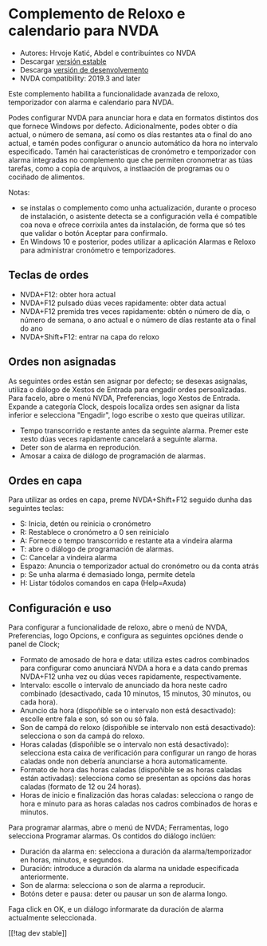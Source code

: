 # Complemento de Reloxo e calendario para NVDA #

* Autores: Hrvoje Katić, Abdel e contribuíntes co NVDA
* Descargar  [versión estable][1]
* Descarga [versión de desenvolvemento][2]
* NVDA compatibility: 2019.3 and later

Este complemento habilita a funcionalidade avanzada de reloxo, temporizador
con alarma e calendario para NVDA.

Podes configurar NVDA para anunciar hora e data en formatos distintos dos
que fornece Windows por defecto. Adicionalmente, podes obter o día actual, o
número de semana, así como os días restantes ata o final do ano actual, e
tamén podes configurar o anuncio automático da hora no intervalo
especificado. Tamén hai características de cronómetro e temporizador con
alarma integradas no complemento que che permiten cronometrar as túas
tarefas, como a copia de arquivos, a instlaación de programas ou o cociñado
de alimentos.

Notas:

* se instalas o complemento como unha actualización, durante o proceso de
  instalación, o asistente detecta se a configuración vella é compatible coa
  nova e ofrece corrixila antes da instalación, de forma que só tes que
  validar o botón Aceptar para confirmalo.
* En Windows 10 e posterior, podes utilizar a aplicación Alarmas e Reloxo
  para administrar cronómetro e temporizadores.

## Teclas de ordes

* NVDA+F12: obter hora actual
* NVDA+F12 pulsado dúas veces rapidamente: obter data actual
* NVDA+F12 premida tres veces rapidamente: obtén o número de día, o número
  de semana, o ano actual e o número de días restante ata o final do ano
* NVDA+Shift+F12: entrar na capa do reloxo

## Ordes non asignadas

As seguintes ordes están sen asignar por defecto; se desexas asignalas,
utiliza o diálogo de Xestos de Entrada para engadir ordes
persoalizadas. Para facelo, abre o menú NVDA, Preferencias, logo Xestos de
Entrada. Expande a categoría Clock, despois localiza ordes sen asignar da
lista inferior e selecciona "Engadir", logo escribe o xesto que queiras
utilizar.

* Tempo transcorrido e restante antes da seguinte alarma. Premer este xesto
  dúas veces rapidamente cancelará a seguinte alarma.
* Deter son de alarma en reprodución.
* Amosar a caixa de diálogo de programación de alarmas.

## Ordes en capa

Para utilizar as ordes en capa, preme NVDA+Shift+F12 seguido dunha das
seguintes teclas:

* S: Inicia, detén ou reinicia o cronómetro
* R: Restablece o cronómetro a 0 sen reinicialo
* A: Fornece o tempo transcorrido e restante ata a vindeira alarma
* T: abre o diálogo de programación de alarmas.
* C: Cancelar a vindeira alarma
* Espazo: Anuncia o temporizador actual do cronómetro ou da conta atrás
* p: Se unha alarma é demasiado longa, permite detela
* H: Listar tódolos comandos en capa (Help=Axuda)

## Configuración e uso

Para configurar a funcionalidade de reloxo, abre o menú de NVDA,
Preferencias, logo Opcions, e configura as seguintes opciónes dende o panel
de Clock;

* Formato de amosado de hora e data: utiliza estes cadros combinados para
  configurar como anunciará NVDA a hora e a data cando premas NVDA+F12 unha
  vez ou dúas veces rapidamente, respectivamente.
* Intervalo: escolle o intervalo de anunciado da hora neste cadro combinado
  (desactivado, cada 10 minutos, 15 minutos, 30 minutos, ou cada hora).
* Anuncio da hora (dispoñible se o intervalo non está desactivado): escolle
  entre fala e son, só son ou só fala.
* Son de campá do reloxo (dispoñible se intervalo non está desactivado):
  selecciona o son da campá do reloxo.
* Horas caladas (dispoñible se o intervalo non está desactivado): selecciona
  esta caixa de verificación para configurar un rango de horas caladas onde
  non debería anunciarse a hora automaticamente.
* Formato de hora das horas caladas (dispoñible se as horas caladas están
  activadas): selecciona como se presentan as opcións das horas caladas
  (formato de 12 ou 24 horas).
* Horas de inicio e finalización das horas caladas: selecciona o rango de
  hora e minuto para as horas caladas nos cadros combinados de horas e
  minutos.

Para programar alarmas, abre o menú de NVDA; Ferramentas, logo selecciona
Programar alarmas. Os contidos do diálogo inclúen:

* Duración da alarma en: selecciona a duración da alarma/temporizador en
  horas, minutos, e segundos.
* Duración: introduce a duración da alarma na unidade especificada
  anteriormente.
* Son de alarma: selecciona o son de alarma a reproducir.
* Botóns deter e pausa: deter ou pausar un son de alarma longo.

Faga click en OK, e un diálogo informarate da duración de alarma actualmente
seleccionada.

[[!tag dev stable]]

[1]: https://addons.nvda-project.org/files/get.php?file=cac

[2]: https://addons.nvda-project.org/files/get.php?file=cac-dev
